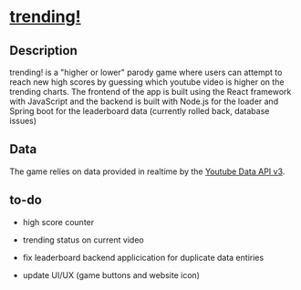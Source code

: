 # [trending!](https://nsanaie.github.io/higherlower-trending/)

## Description

trending! is a "higher or lower" parody game where users can attempt to reach new high scores by guessing which youtube video is higher on the trending charts. The frontend of the app is built using the React framework with JavaScript and the backend is built with Node.js for the loader and Spring boot for the leaderboard data (currently rolled back, database issues)

## Data

The game relies on data provided in realtime by the [Youtube Data API v3](https://developers.google.com/youtube/v3/docs).

## to-do

- high score counter
- trending status on current video

- fix leaderboard backend applicication for duplicate data entiries
- update UI/UX (game buttons and website icon)

